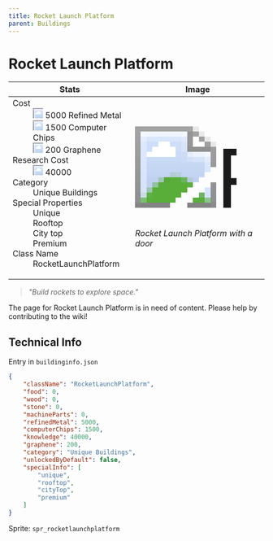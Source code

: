 ```yaml
---
title: Rocket Launch Platform
parent: Buildings
---
```

# Rocket Launch Platform

[//]: # (Pre-generated content)
<table><thead><tr><th>Stats</th><th>Image</th></tr></thead><tbody><tr><td><dl><dt>Cost</dt><dd><div class="resource-icon"><img style="object-position: -795px -775px;" src="https://tfe2-wiki.github.io/assets/sprites.png"></div> 5000 Refined Metal<br><div class="resource-icon"><img style="object-position: -526px -523px;" src="https://tfe2-wiki.github.io/assets/sprites.png"></div> 1500 Computer Chips<br><div class="resource-icon"><img style="object-position: -1009px -547px;" src="https://tfe2-wiki.github.io/assets/sprites.png"></div> 200 Graphene</dd><dt>Research Cost</dt><dd><div class="resource-icon"><img style="object-position: -268px -522px;" src="https://tfe2-wiki.github.io/assets/sprites.png"></div> 40000</dd><dt>Category</dt><dd>Unique Buildings</dd><dt>Special Properties</dt><dd>Unique<br>Rooftop<br>City top<br>Premium</dd><dt>Class Name</dt><dd>RocketLaunchPlatform</dd></dl></td><td><style>.building-image {width: 200px;height: 200px;overflow: hidden;position: relative;}.building-image img {image-rendering: pixelated;object-fit: none;transform: scale(10);transform-origin: left top;position: absolute;left: 0;top: 0;}.resource-image {width: 200px;height: 200px;overflow: hidden;position: relative;}.resource-image img {image-rendering: pixelated;object-fit: none;transform: scale(20);transform-origin: left top;position: absolute;left: 0;top: 0;}.building-icon {width: 20px;height: 20px;overflow: hidden;position: relative;display: inline-block;}.building-icon img {image-rendering: pixelated;object-fit: none;transform: scale(1);transform-origin: left top;position: absolute;left: 0;top: 0;}.resource-icon {width: 20px;height: 20px;overflow: hidden;position: relative;display: inline-block;}.resource-icon img {image-rendering: pixelated;object-fit: none;transform: scale(2);transform-origin: left top;position: absolute;left: 0;top: 0;}</style><div class="building-image"><img style="object-position: -1038px -83px;" src="https://tfe2-wiki.github.io/assets/sprites.png" alt="Rocket Launch Platform Back"><img style="object-position: -1016px -83px;" src="https://tfe2-wiki.github.io/assets/sprites.png" alt="Rocket Launch Platform"></div><i>Rocket Launch Platform with a door</i></td></tr></tbody></table><blockquote><i>"Build rockets to explore space."</i></blockquote>

The page for Rocket Launch Platform is in need of content. Please help by contributing to the wiki!

## Technical Info
Entry in `buildinginfo.json`

```json
{
    "className": "RocketLaunchPlatform",
    "food": 0,
    "wood": 0,
    "stone": 0,
    "machineParts": 0,
    "refinedMetal": 5000,
    "computerChips": 1500,
    "knowledge": 40000,
    "graphene": 200,
    "category": "Unique Buildings",
    "unlockedByDefault": false,
    "specialInfo": [
        "unique",
        "rooftop",
        "cityTop",
        "premium"
    ]
}
```

Sprite: `spr_rocketlaunchplatform`

